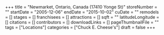 +++
title = "Newmarket, Ontario, Canada (17410 Yonge St)"
storeNumber = ""
startDate = "2005-12-06"
endDate = "2015-10-02"
cuDate = ""
remodels = []
stages = []
franchisees = []
attractions = []
sqft = ""
latitudeLongitude = []
citations = []
contributors = []
downloadLinks = []
pageThumbnailFile = ""
tags = ["Locations"]
categories = ["Chuck E. Cheese's"]
draft = false
+++
